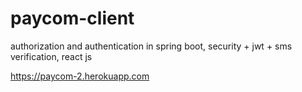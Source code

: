 # paycom-client

authorization and authentication in spring boot, security + jwt + sms verification, react js

https://paycom-2.herokuapp.com

